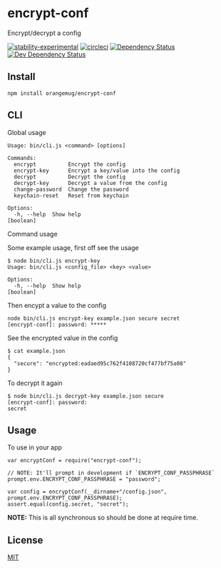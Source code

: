 # encrypt-conf
Encrypt/decrypt a config

[![stability-experimental](https://img.shields.io/badge/stability-experimental-orange.svg)][stability]
[![circleci](https://circleci.com/gh/orangemug/encrypt-conf.png?style=shield)][circleci]
[![Dependency Status](https://david-dm.org/orangemug/encrypt-conf.svg)][dm-prod]
[![Dev Dependency Status](https://david-dm.org/orangemug/encrypt-conf/dev-status.svg)][dm-dev]

[stability]: https://github.com/orangemug/stability-badges#experimental
[circleci]:  https://circleci.com/gh/orangemug/encrypt-conf
[dm-prod]:   https://david-dm.org/orangemug/encrypt-conf
[dm-dev]:    https://david-dm.org/orangemug/encrypt-conf#info=devDependencies


## Install

    npm install orangemug/encrypt-conf


## CLI
Global usage

    Usage: bin/cli.js <command> [options]

    Commands:
      encrypt          Encrypt the config
      encrypt-key      Encrypt a key/value into the config
      decrypt          Decrypt the config
      decrypt-key      Decrypt a value from the config
      change-password  Change the password
      keychain-reset   Reset from keychain

    Options:
      -h, --help  Show help                                                [boolean]

Command usage


Some example usage, first off see the usage

    $ node bin/cli.js encrypt-key 
    Usage: bin/cli.js <config_file> <key> <value>

    Options:
      -h, --help  Show help                                                [boolean]

Then encypt a value to the config

    node bin/cli.js encrypt-key example.json secure secret
    [encrypt-conf]: password: *****

See the encrypted value in the config

    $ cat example.json 
    {
      "secure": "encrypted:eadaed95c762f4108720cf477bf75a08"
    }

To decrypt it again

    $ node bin/cli.js decrypt-key example.json secure
    [encrypt-conf]: password:  
    secret


## Usage
To use in your app

    var encryptConf = require("encrypt-conf");

    // NOTE: It'll prompt in development if `ENCRYPT_CONF_PASSPHRASE`
    prompt.env.ENCRYPT_CONF_PASSPHRASE = "password";

    var config = encryptConf(__dirname+"/config.json", prompt.env.ENCRYPT_CONF_PASSPHRASE);
    assert.equal(config.secret, "secret");

**NOTE:** This is all synchronous so should be done at require time.


## License
[MIT](LICENSE)
